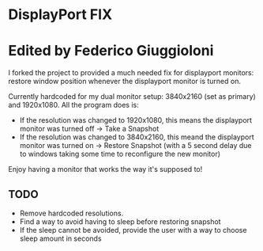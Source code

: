 DisplayPort FIX
=====================

# Edited by Federico Giuggioloni

I forked the project to provided a much needed fix for displayport monitors: restore window position whenever the displayport monitor is turned on.

Currently hardcoded for my dual monitor setup: 3840x2160 (set as primary) and 1920x1080.
All the program does is:

- If the resolution was changed to 1920x1080, this means the displayport monitor was turned off -> Take a Snapshot
- If the resolution was changed to 3840x2160, this meand the displayport monitor was turned on -> Restore Snapshot (with a 5 second delay due to windows taking some time to reconfigure the new monitor)

Enjoy having a monitor that works the way it's supposed to!

## TODO

- Remove hardcoded resolutions.
- Find a way to avoid having to sleep before restoring snapshot
- If the sleep cannot be avoided, provide the user with a way to choose sleep amount in seconds
